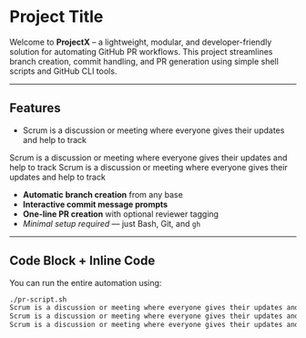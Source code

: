 # Project Title

Welcome to **ProjectX** – a lightweight, modular, and developer-friendly solution for automating GitHub PR workflows. This project streamlines branch creation, commit handling, and PR generation using simple shell scripts and GitHub CLI tools.

---

##  Features 
- Scrum is a discussion or meeting where everyone gives their updates and help to track

Scrum is a discussion or meeting where everyone gives their updates and help to track
Scrum is a discussion or meeting where everyone gives their updates and help to track

- **Automatic branch creation** from any base
- **Interactive commit message prompts**
- **One-line PR creation** with optional reviewer tagging
- *Minimal setup required* — just Bash, Git, and `gh`

---

##  Code Block + Inline Code

You can run the entire automation using:

```bash
./pr-script.sh
Scrum is a discussion or meeting where everyone gives their updates and help to track
Scrum is a discussion or meeting where everyone gives their updates and help to track
Scrum is a discussion or meeting where everyone gives their updates and help to track
